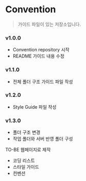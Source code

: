 # Convention

> 가이드 파일이 있는 저장소입니다.

### v1.0.0

- Convention repository 시작
- README 가이드 내용 수정

### v1.1.0

- 전체 폴더 구조 가이드 파일 작성

### v1.2.0

- Style Guide 파일 작성

### v1.3.0

- 폴더 구조 변경
- 작업 폴더와 서버 반영 폴더 구성

TO-BE
웹페이지로 제작

- 코딩 리스트
- 스타일 가이드
- 컨벤션

